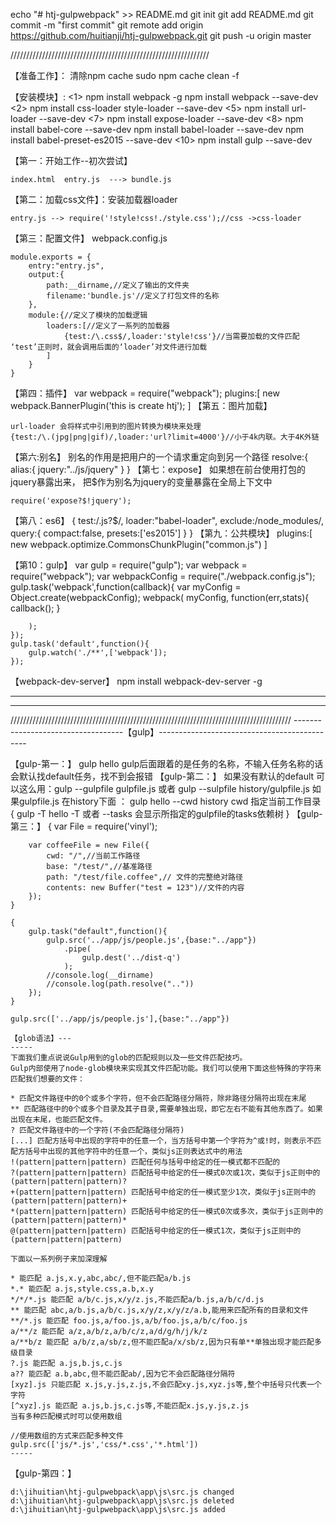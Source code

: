 echo "# htj-gulpwebpack" >> README.md
git init
git add README.md
git commit -m "first commit"
git remote add origin https://github.com/huitianji/htj-gulpwebpack.git
git push -u origin master

///////////////////////////////////////////////////////////////

【准备工作】：
      清除npm cache
      sudo npm cache clean -f

【安装模块】:
    <1>
        npm install webpack -g
        npm install webpack --save-dev
    <2>
        npm install css-loader style-loader --save-dev
    <5>
        npm install url-loader --save-dev
    <7>
        npm install expose-loader --save-dev
    <8>
        npm install babel-core --save-dev
        npm install babel-loader --save-dev
        npm install babel-preset-es2015  --save-dev
    <10>
        npm install gulp --save-dev


【第一：开始工作--初次尝试】

    index.html  entry.js  ---> bundle.js


【第二：加载css文件】：安装加载器loader

    entry.js --> require('!style!css!./style.css');//css ->css-loader

【第三：配置文件】   webpack.config.js

    module.exports = {
        entry:"entry.js",
        output:{
            path:__dirname,//定义了输出的文件夹
            filename:'bundle.js'//定义了打包文件的名称
        },
        module:{//定义了模块的加载逻辑
            loaders:[//定义了一系列的加载器
                {test:/\.css$/,loader:'style!css'}//当需要加载的文件匹配 ‘test’正则时，就会调用后面的‘loader’对文件进行加载
            ]
        }
    }

【第四：插件】
    var webpack = require("webpack");
    plugins:[
        new webpack.BannerPlugin('this is create htj');
    ]
【第五：图片加载】

    url-loader 会将样式中引用到的图片转换为模块来处理
    {test:/\.(jpg|png|gif)/,loader:'url?limit=4000'}//小于4k内联。大于4K外链

【第六:别名】 别名的作用是把用户的一个请求重定向到另一个路径
    resolve:{
        alias:{
            jquery:"../js/jquery"
        }
    }
【第七：expose】
    如果想在前台使用打包的jquery暴露出来，
    把$作为别名为jquery的变量暴露在全局上下文中

    require('expose?$!jquery');

【第八：es6】
    {
        test:/\.js?$/,
        loader:"babel-loader",
        exclude:/node_modules/,
        query:{
            compact:false,
            presets:['es2015']
        }
    }
【第九：公共模块】
    plugins:[
        new webpack.optimize.CommonsChunkPlugin("common.js")
    ]

【第10：gulp】
    var gulp = require("gulp");
    var webpack = require("webpack");
    var webpackConfig = require("./webpack.config.js");
    gulp.task('webpack',function(callback){
        var myConfig = Object.create(webpackConfig);
        webpack(
            myConfig,
            function(err,stats){
                callback();
            }

        );
    });
    gulp.task('default',function(){
        gulp.watch('./**',['webpack']);
    });

【webpack-dev-server】
    npm install webpack-dev-server -g



----------------------------------------------------------------------------------------
----------------------------------------------------------------------------------------
/////////////////////////////////////////////////////////////////////////////////////////
-----------------------------------【gulp】---------------------------------------------

【gulp-第一：】
    gulp hello
    gulp后面跟着的是任务的名称，不输入任务名称的话会默认找default任务，找不到会报错
【gulp-第二：】
    如果没有默认的default
    可以这么用：gulp --gulpfile  gulpfile.js   或者    gulp --sulpfile  history/gulpfile.js
    如果gulpfile.js 在history下面   ：    gulp hello --cwd history
    cwd 指定当前工作目录
    {
        gulp -T hello
         -T 或者 --tasks 会显示所指定的gulpfile的tasks依赖树
     }
【gulp-第三：】
    {
        var File = require('vinyl');

        var coffeeFile = new File({
            cwd: "/",//当前工作路径
            base: "/test/",//基准路径
            path: "/test/file.coffee",// 文件的完整绝对路径
            contents: new Buffer("test = 123")//文件的内容
        });
    }

    {
        gulp.task("default",function(){
            gulp.src('../app/js/people.js',{base:"../app"})
                .pipe(
                    gulp.dest('../dist-q')
                );
            //console.log(__dirname)
            //console.log(path.resolve(".."))
        });
    }

    gulp.src(['../app/js/people.js'],{base:"../app"})

    【glob语法】---
    -----
    下面我们重点说说Gulp用到的glob的匹配规则以及一些文件匹配技巧。
    Gulp内部使用了node-glob模块来实现其文件匹配功能。我们可以使用下面这些特殊的字符来匹配我们想要的文件：

    * 匹配文件路径中的0个或多个字符，但不会匹配路径分隔符，除非路径分隔符出现在末尾
    ** 匹配路径中的0个或多个目录及其子目录,需要单独出现，即它左右不能有其他东西了。如果出现在末尾，也能匹配文件。
    ? 匹配文件路径中的一个字符(不会匹配路径分隔符)
    [...] 匹配方括号中出现的字符中的任意一个，当方括号中第一个字符为^或!时，则表示不匹配方括号中出现的其他字符中的任意一个，类似js正则表达式中的用法
    !(pattern|pattern|pattern) 匹配任何与括号中给定的任一模式都不匹配的
    ?(pattern|pattern|pattern) 匹配括号中给定的任一模式0次或1次，类似于js正则中的(pattern|pattern|pattern)?
    +(pattern|pattern|pattern) 匹配括号中给定的任一模式至少1次，类似于js正则中的(pattern|pattern|pattern)+
    *(pattern|pattern|pattern) 匹配括号中给定的任一模式0次或多次，类似于js正则中的(pattern|pattern|pattern)*
    @(pattern|pattern|pattern) 匹配括号中给定的任一模式1次，类似于js正则中的(pattern|pattern|pattern)

    下面以一系列例子来加深理解

    * 能匹配 a.js,x.y,abc,abc/,但不能匹配a/b.js
    *.* 能匹配 a.js,style.css,a.b,x.y
    */*/*.js 能匹配 a/b/c.js,x/y/z.js,不能匹配a/b.js,a/b/c/d.js
    ** 能匹配 abc,a/b.js,a/b/c.js,x/y/z,x/y/z/a.b,能用来匹配所有的目录和文件
    **/*.js 能匹配 foo.js,a/foo.js,a/b/foo.js,a/b/c/foo.js
    a/**/z 能匹配 a/z,a/b/z,a/b/c/z,a/d/g/h/j/k/z
    a/**b/z 能匹配 a/b/z,a/sb/z,但不能匹配a/x/sb/z,因为只有单**单独出现才能匹配多级目录
    ?.js 能匹配 a.js,b.js,c.js
    a?? 能匹配 a.b,abc,但不能匹配ab/,因为它不会匹配路径分隔符
    [xyz].js 只能匹配 x.js,y.js,z.js,不会匹配xy.js,xyz.js等,整个中括号只代表一个字符
    [^xyz].js 能匹配 a.js,b.js,c.js等,不能匹配x.js,y.js,z.js
    当有多种匹配模式时可以使用数组

    //使用数组的方式来匹配多种文件
    gulp.src(['js/*.js','css/*.css','*.html'])
    -----

【gulp-第四：】

    d:\jihuitian\htj-gulpwebpack\app\js\src.js changed
    d:\jihuitian\htj-gulpwebpack\app\js\src.js deleted
    d:\jihuitian\htj-gulpwebpack\app\js\src.js added




















